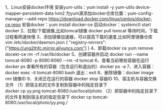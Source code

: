 1、Linux安装docker环境
安装yum-utils：yum install -y yum-utils device-mapper-persistent-data lvm2
为yum源添加docker仓库位置：yum-config-manager --add-repo https://download.docker.com/linux/centos/docker-ce.repo
安装docker：yum install docker-ce
启动docker：systemctl start docker
2、拉取/下载镜像,比如tomcat镜像
docker pull tomcat
等待时间，下载过程看网速快慢
3、添加镜像加速器，可以提高下载的速度,比如阿里镜像仓库
vim /etc/docker/daemon.json
{
    "registry-mirrors":["https://ung2thfc.mirror.aliyuncs.com"]
}
4、卸载docker ce
yum remove docekr-ce
rm -rf /var/lib/docker
5、创建容器并启动
docker run --name tomcat-8080 -p 8080:8080 --rm -d tomcat
6、查看当前哪些容器在运行 docker ps
查看所有的容器（包含运行和退出的）docker ps -a
7、进入容器：docker exec -it tomcat-8080 bash
退出：exit
8、删除镜像：docker image rmi 镜像ID
9、关闭正在运行的容器 docker stop 容器ID 
10、宿主机与容器交换文件
（1）把宿主机的文件复制到容器中的指定目录下  
docker cp yy.png tomcat-8080:/usr/local/photo
（2）把容器中的指定目录下的文件复制到宿主机的指定目录下
docker cp tomcat-8080:/usr/local/photo/yy.png /

